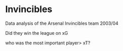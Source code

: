 # Invincibles
Data analysis of the Arsenal Invincibles team 2003/04


Did they win the league on xG

who was the most important player> xT?


